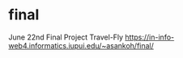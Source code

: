 # final

June 22nd Final Project Travel-Fly
https://in-info-web4.informatics.iupui.edu/~asankoh/final/
